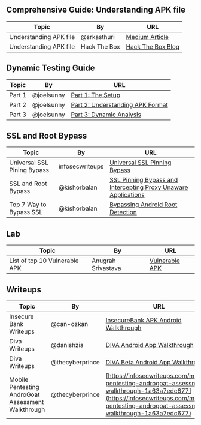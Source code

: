 ## Comprehensive Guide: Understanding APK file

| Topic                                          | By             | URL                                                                                                    |
|------------------------------------------------|----------------|--------------------------------------------------------------------------------------------------------|
|  Understanding APK file   | @srkasthuri    | [Medium Article](https://medium.com/@srkasthuri/android-pentesting-101-a-novices-handbook-to-getting-started-8f56f877f418) |
| Understanding APK file   | Hack The Box   | [Hack The Box Blog](https://www.hackthebox.com/blog/intro-to-mobile-pentesting)                        |

## Dynamic Testing Guide

| Topic                                          | By             | URL                                                                                                    |
|------------------------------------------------|----------------|--------------------------------------------------------------------------------------------------------|
| Part 1                                         | @joelsunny     | [Part 1: The Setup](https://medium.com/@joelsunny.ch/android-application-penetration-testing-part-1-the-setup-fe4b577ae2ff) |
| Part 2                                         | @joelsunny     | [Part 2: Understanding APK Format](https://medium.com/@joelsunny.ch/android-application-penetration-testing-part-2-understanding-apk-format-160ff3ef4f23) |
| Part 3                                         | @joelsunny     | [Part 3: Dynamic Analysis](https://medium.com/@joelsunny.ch/android-application-penetration-testing-part-3-dynamic-analysis-eb409e370212) |

## SSL and Root Bypass

| Topic                                          | By             | URL                                                                                                    |
|------------------------------------------------|----------------|--------------------------------------------------------------------------------------------------------|
| Universal SSL Pining Bypass                   | infosecwriteups| [Universal SSL Pinning Bypass](https://infosecwriteups.com/hail-frida-the-universal-ssl-pinning-bypass-for-android-e9e1d733d29) |
| SSL and Root Bypass                           | @kishorbalan   | [SSL Pinning Bypass and Intercepting Proxy Unaware Applications](https://kishorbalan.medium.com/its-all-about-android-ssl-pinning-bypass-and-intercepting-proxy-unaware-applications-91689c0763d8) |
| Top 7 Way to Bypass SSL                       | @kishorbalan   | [Bypassing Android Root Detection](https://kishorbalan.medium.com/my-fav-7-methods-for-bypassing-android-root-detection-f8afb0ddfaf3) |

## Lab

| Topic                                          | By             | URL                                                                                                    |
|------------------------------------------------|----------------|--------------------------------------------------------------------------------------------------------|
| List of top 10 Vulnerable APK                 | Anugrah Srivastava | [Vulnerable APK](https://www.linkedin.com/pulse/10-vulnerable-android-applications-beginners-learn-hacking-anugrah-sr/) |

## Writeups

| Topic                                          | By             | URL                                                                                                    |
|------------------------------------------------|----------------|--------------------------------------------------------------------------------------------------------|
| Insecure Bank Writeups                        | @can-ozkan     | [InsecureBank APK Android Walkthrough](https://medium.com/@can-ozkan/insecurebankv2-apk-android-walkthrough-34f83d814cfe) |
| Diva Writeups                                 | @danishzia     | [DIVA Android App Walkthrough](https://danishzia.medium.com/diva-android-app-walkthrough-bce72b7f273a) |
| Diva Writeups                                 | @thecyberprince| [DIVA Beta Android App Walkthrough](https://medium.com/@thecyberprince/diva-beta-android-app-walkthrough-4b0f114aa74) |
| Mobile Pentesting AndroGoat Assessment Walkthrough | @thecyberprince | [https://infosecwriteups.com/mobile-pentesting-androgoat-assessment-walkthrough-1a63a7edc677](https://infosecwriteups.com/mobile-pentesting-androgoat-assessment-walkthrough-1a63a7edc677) |



